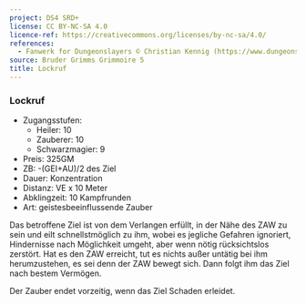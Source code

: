 ```yaml
---
project: DS4 SRD+
license: CC BY-NC-SA 4.0
licence-ref: https://creativecommons.org/licenses/by-nc-sa/4.0/
references: 
  - Fanwerk for Dungeonslayers © Christian Kennig (https://www.dungeonslayers.net/)
source: Bruder Grimms Grimmoire 5
title: Lockruf
---
```


### Lockruf

- Zugangsstufen:
  - Heiler: 10
  - Zauberer: 10
  - Schwarzmagier: 9
- Preis: 325GM
- ZB: -(GEI+AU)/2 des Ziel
- Dauer: Konzentration
- Distanz: VE x 10 Meter
- Abklingzeit: 10 Kampfrunden
- Art: geistesbeeinflussende Zauber

Das betroffene Ziel ist von dem Verlangen erfüllt, in der Nähe des ZAW zu sein und eilt schnellstmöglich zu ihm, wobei es jegliche Gefahren ignoriert, Hindernisse nach Möglichkeit umgeht, aber wenn nötig rücksichtslos zerstört. Hat es den ZAW erreicht, tut es nichts außer untätig bei ihm herumzustehen, es sei denn der ZAW bewegt sich. Dann folgt ihm das Ziel nach bestem Vermögen.

Der Zauber endet vorzeitig, wenn das Ziel Schaden erleidet.

